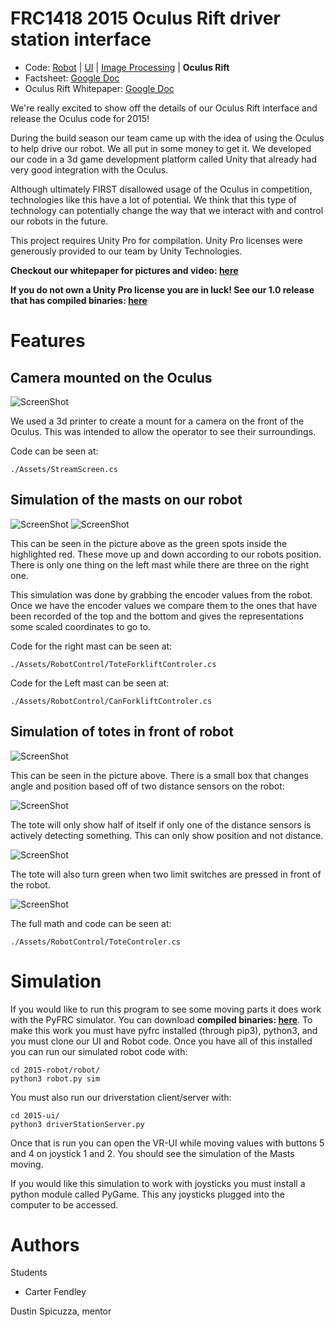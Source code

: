 FRC1418 2015 Oculus Rift driver station interface
=================================================

* Code: [Robot](https://github.com/frc1418/2015-robot) | [UI](https://github.com/frc1418/2015-ui) | [Image Processing](https://github.com/frc1418/2015-vision) | **Oculus Rift**
* Factsheet: [Google Doc](https://docs.google.com/document/d/1irbUm-Qfxz_Ua2XiB5KzYWG2Ec5Xhr038NqL-k4FveA)
* Oculus Rift Whitepaper: [Google Doc](https://docs.google.com/document/d/1-8BB0rzydTxpMA9buoe7J2LLSpy6g8wTbeJXNPeNb_0/)

We're really excited to show off the details of our Oculus Rift interface and
release the Oculus code for 2015!

During the build season our team came up with the idea of using the 
Oculus to help drive our robot. We all put in some money to get it.
We developed our code in a 3d game development platform called Unity
that already had very good integration with the Oculus.

Although ultimately FIRST disallowed usage of the Oculus in competition,
technologies like this have a lot of potential. We think that this type
of technology can potentially change the way that we interact with and
control our robots in the future.

This project requires Unity Pro for compilation. Unity Pro licenses were
generously provided to our team by Unity Technologies.

**Checkout our whitepaper for pictures and video: [here](https://docs.google.com/document/d/1-8BB0rzydTxpMA9buoe7J2LLSpy6g8wTbeJXNPeNb_0/)**

**If you do not own a Unity Pro license you are in luck! See our 1.0 release**
**that has compiled binaries: [here](https://github.com/frc1418/2015-oculus/releases/tag/1.0)** 

Features
================

Camera mounted on the Oculus
------------

![ScreenShot](Pictures/CameraWindow.png)

We used a 3d printer to create a mount for a camera on the front of the
Oculus. This was intended to allow the operator to see their surroundings.

Code can be seen at:

    ./Assets/StreamScreen.cs
	
Simulation of the masts on our robot
-----------------------------

![ScreenShot](Pictures/RobotMasts.JPG)
![ScreenShot](Pictures/Mast.png)

This can be seen in the picture above as the green spots inside the
highlighted red. These move up and down according to our robots
position. There is only one thing on the left mast while there are
three on the right one.

This simulation was done by grabbing the encoder values from the robot.
Once we have the encoder values we compare them to the ones that have
been recorded of the top and the bottom and gives the representations
some scaled coordinates to go to.

Code for the right mast can be seen at:

    ./Assets/RobotControl/ToteForkliftControler.cs
    
Code for the Left mast can be seen at:

    ./Assets/RobotControl/CanForkliftControler.cs
	
Simulation of totes in front of robot
--------------------

![ScreenShot](Pictures/Tote.png)

This can be seen in the picture above. There is a small box that changes
angle and position based off of two distance sensors on the robot:

![ScreenShot](Pictures/DistanceSensors.JPG)

The tote will only show half of itself if only one of the distance sensors
is actively detecting something. This can only show position and not distance.

![ScreenShot](Pictures/HalfTote.png)

The tote will also turn green when two limit switches are pressed in front of
the robot.

![ScreenShot](Pictures/ToteGreen.png)

The full math and code can be seen at:

    ./Assets/RobotControl/ToteControler.cs
    
Simulation
================

If you would like to run this program to see some moving parts it does work with
the PyFRC simulator. You can download **compiled binaries: [here](https://github.com/frc1418/2015-oculus/releases/tag/1.0)**. To make this work you must have pyfrc installed (through pip3),
python3, and you must clone our UI and Robot code. Once you have all of this installed
you can run our simulated robot code with:

    cd 2015-robot/robot/
    python3 robot.py sim

You must also run our driverstation client/server with:

	cd 2015-ui/
    python3 driverStationServer.py
    
Once that is run you can open the VR-UI while moving values with buttons 5 and 4 on
joystick 1 and 2. You should see the simulation of the Masts moving.

If you would like this simulation to work with joysticks you must install a python
module called PyGame. This any joysticks plugged into the computer to be accessed.

Authors
=======

Students

* Carter Fendley

Dustin Spicuzza, mentor
